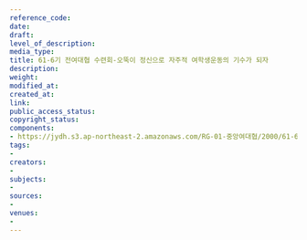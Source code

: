 ```yaml
---
reference_code: 
date: 
draft: 
level_of_description: 
media_type: 
title: 61-6기 전여대협 수련회-오뚝이 정신으로 자주적 여학생운동의 기수가 되자
description: 
weight: 
modified_at: 
created_at: 
link: 
public_access_status: 
copyright_status: 
components:
- https://jydh.s3.ap-northeast-2.amazonaws.com/RG-01-중앙여대협/2000/61-6기+전여대협+수련회-오뚝이+정신으로+자주적+여학생운동의+기수가+되자.pdf
tags:
- 
creators:
- 
subjects:
- 
sources:
- 
venues:
- 
---
```


